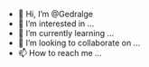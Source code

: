 - 👋 Hi, I’m @Gedralge
- 👀 I’m interested in ...
- 🌱 I’m currently learning ...
- 💞️ I’m looking to collaborate on ...
- 📫 How to reach me ...

<!---
Gedralge/Gedralge is a ✨ special ✨ repository because its `README.md` (this file) appears on your GitHub profile.
You can click the Preview link to take a look at your changes.
--->
